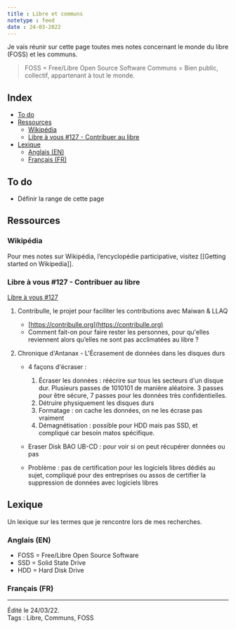 ```yaml
---
title : Libre et communs
notetype : feed
date : 24-03-2022
---
```


Je vais réunir sur cette page toutes mes notes concernant le monde du libre (FOSS) et les communs.

> FOSS = Free/Libre Open Source Software
> Communs = Bien public, collectif, appartenant à tout le monde.


## Index

<!-- TOC titleSize:2 tabSpaces:2 depthFrom:1 depthTo:3 withLinks:1 updateOnSave:1 orderedList:0 skip:1 title:0 charForUnorderedList:* -->
* [To do](#to-do)
* [Ressources](#ressources)
  * [Wikipédia](#wikipédia)
  * [Libre à vous #127 - Contribuer au libre](#libre-à-vous-127---contribuer-au-libre)
* [Lexique](#lexique)
  * [Anglais (EN)](#anglais-en)
  * [Français (FR)](#français-fr)
<!-- /TOC -->

## To do

* Définir la range de cette page

## Ressources
### Wikipédia
Pour mes notes sur Wikipédia, l’encyclopédie participative, visitez [[Getting started on Wikipedia]].

### Libre à vous #127 - Contribuer au libre

[Libre à vous #127](https://www.libreavous.org/127-contribuer-au-libre-chronique-d-antanak-chronique-de-marie-odile-morandi)

1. Contribulle, le projet pour faciliter les contributions avec Maiwan & LLAQ
   - [https://contribulle.org](https://contribulle.org)
   - Comment fait-on pour faire rester les personnes, pour qu'elles reviennent alors qu’elles ne sont pas acclimatées au libre ?
2. Chronique d'Antanax - L'Écrasement de données dans les disques durs  

	- 4 façons d'écraser :
	  1. Écraser les données : réécrire sur tous les secteurs d'un disque dur. Plusieurs passes de 1010101 de manière aléatoire. 3 passes pour être sécure, 7 passes pour les données très confidentielles.
	  2. Détruire physiquement les disques durs
	  3. Formatage : on cache les données, on ne les écrase pas vraiment
	  4. Démagnétisation : possible pour HDD mais pas SSD, et compliqué car besoin matos spécifique.  

	- Eraser Disk BAO UB-CD : pour voir si on peut récupérer données ou pas
	- Problème : pas de certification pour les logiciels libres dédiés au sujet, compliqué pour des entreprises ou assos de certifier la suppression de données avec logiciels libres

## Lexique
Un lexique sur les termes que je rencontre lors de mes recherches.
### Anglais (EN)

- FOSS = Free/Libre Open Source Software
- SSD = Solid State Drive   
- HDD = Hard Disk Drive

### Français (FR)

-----

Édité le 24/03/22.   
Tags : Libre, Communs, FOSS
